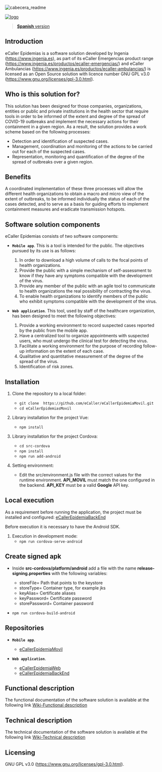 ![cabecera_readme](/docs/img/cabecera_readme.png)

[![logo](/docs/img/logo.png)](https://www.ingenia.es)

> [**Spanish** version](https://github.com/eCaller/eCallerEpidemiaMovil/)

## Introduction

eCaller Epidemias is a software solution developed by Ingenia (https://www.ingenia.es), as part of its eCaller Emergencias product range (https://www.ingenia.es/productos/ecaller-emergencias/) and eCaller Ambulancias (https://www.ingenia.es/productos/ecaller-ambulancias/) is licensed as an Open Source solution with licence number GNU GPL v3.0 (https://www.gnu.org/licenses/gpl-3.0.html).

## Who is this solution for?

This solution has been designed for those companies, organizations, entities or public and private institutions in the health sector that require tools in order to be informed of the extent and degree of the spread of COVID-19 outbreaks and implement the necessary actions for their containment in a given region. As a result, the solution provides a work scheme based on the following processes:

* Detection and identification of suspected cases.
* Management, coordination and monitoring of the actions to be carried out for each of the suspected cases.
* Representation, monitoring and quantification of the degree of the spread of outbreaks over a given region.

## Benefits

A coordinated implementation of these three processes will allow the different health organizations to obtain a macro and micro view of the extent of outbreaks, to be informed individually the status of each of the cases detected, and to serve as a basis for guiding efforts to implement containment measures and eradicate transmission hotspots.

## Software solution components

eCaller Epidemias consists of two software components:

* **`Mobile app`**. This is a tool is intended for the public. The objectives pursued by its use is as follows:
    1. In order to download a high volume of calls to the focal points of health organizations.
    2. Provide the public with a simple mechanism of self-assessment to know if they have any symptoms compatible with the development of the virus.
    3. Provide any member of the public with an agile tool to communicate to health organizations the real possibility of contracting the virus.
    4. To enable health organizations to identify members of the public who exhibit symptoms compatible with the development of the virus.

* **`Web application`**. This tool, used by staff of the healthcare organization, has been designed to meet the following objectives:
    1. Provide a working environment to record suspected cases reported by the public from the mobile app.
    2. Have a centralized tool to organize appointments with suspected users, who must undergo the clinical test for detecting the virus.
    3. Facilitate a working environment for the purpose of recording follow-up information on the extent of each case.
    4. Qualitative and quantitative measurement of the degree of the spread of the virus.
    5. Identification of risk zones.

## Installation

1. Clone the repository to a local folder:
    * `git clone  https://github.com/eCaller/eCallerEpidemiaMovil.git`
    * `cd eCallerEpidemiasMovil`

2. Library installation for the project Vue:
    * `npm install`

3. Library installation for the project Cordova:
    * `cd src-cordova`
    * `npm install`
    * `npm run add-android`

4. Setting environment:
    * Edit the src/environment.js file with the correct values for the runtime environment. **API_MOVIL** must match the one configured in the backend. **API_KEY** must be a valid **Google** API key.

## Local execution

As a requirement before running the application, the project must be installed and configured: [eCallerEpidemiaBackEnd](https://github.com/eCaller/eCallerEpidemiaBackEnd/blob/master/README-EN.md)

Before execution it is necessary to have the Android SDK.

1. Execution in development mode:
    * `npm run cordova-serve-android`

## Create signed apk

* Inside **src-cordova/platform/android** add a file with the name **release-signing.properties** with the following variables:         
    * storeFile= Path that points to the keystore
    * storeType= Container type, for example jks
    * keyAlias= Certificate aliases
    * keyPassword= Certificate password
    * storePassword= Container password

* `npm run cordova-build-android`

## Repositories

* **`Mobile app`**.
    - [eCallerEpidemiaMovil](https://github.com/eCaller/eCallerEpidemiaMovil/blob/master/README-EN.md)

* **`Web application`**.
    - [eCallerEpidemiaWeb](https://github.com/eCaller/eCallerEpidemiaWeb/blob/master/README-EN.md)
    - [eCallerEpidemiaBackEnd](https://github.com/eCaller/eCallerEpidemiaBackEnd/blob/master/README-EN.md)

## Functional description

The functional documentation of the software solution is available at the following link [Wiki-Functional description](https://github.com/eCaller/eCallerEpidemiaMovil/wiki/functional-description)

## Technical description

The technical documentation of the software solution is available at the following link [Wiki-Technical description](https://github.com/eCaller/eCallerEpidemiaMovil/wiki/technical-description)

## Licensing

GNU GPL v3.0 (https://www.gnu.org/licenses/gpl-3.0.html).

